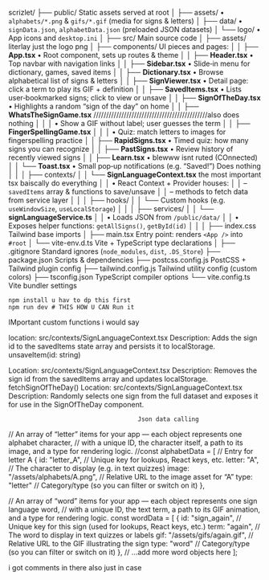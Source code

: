 



scrizlet/
├── public/           Static assets served at root
│   ├── assets/       • `alphabets/*.png` & `gifs/*.gif` (media for signs & letters)
│   ├── data/         • `signData.json`, `alphabetData.json` (preloaded JSON datasets)
│   └── logo/         • App icons and `desktop.ini`
│
├── src/              Main source code
│   ├── assets/       literlay just the logo png 
│   ├── components/   UI pieces and pages:
│   │   ├── **App.tsx**          • Root component, sets up routes & theme
│   │   ├── **Header.tsx**       • Top navbar with navigation links
│   │   ├── **Sidebar.tsx**      • Slide‑in menu for dictionary, games, saved items
│   │   ├── **Dictionary.tsx**   • Browse alphabetical list of signs & letters
│   │   ├── **SignViewer.tsx**   • Detail page: click a term to play its GIF + definition
│   │   ├── **SavedItems.tsx**   • Lists user‑bookmarked signs; click to view or unsave
│   │   ├── **SignOfTheDay.tsx** • Highlights a random “sign of the day” on home
│   │   ├── **WhatsTheSignGame.tsx** /////////////////////////////////////////////also does nothing 
│   │   │   • Show a GIF without label; user guesses the term
│   │   ├── **FingerSpellingGame.tsx**
│   │   │   • Quiz: match letters to images for fingerspelling practice
│   │   ├── **RapidSigns.tsx**    • Timed quiz: how many signs you can recognize
│   │   ├── **PastSigns.tsx**     • Review history of recently viewed signs
│   │   ├── **Learn.tsx**         • blewww isnt ruted (COnnected)
│   │   └── **Toast.tsx**         • Small pop‑up notifications (e.g. “Saved!”) Does nothing 
│   │
│   ├── contexts/
│   │   └── **SignLanguageContext.tsx** the most important tsx baiscally do everything 
│   │       • React Context + Provider houses:
│   │         – `savedItems` array & functions to save/unsave
│   │         – methods to fetch data from service layer
│   │
│   ├── hooks/
│   │   └── Custom hooks (e.g. `useWindowSize`, `useLocalStorage`)
│   │
│   ├── services/
│   │   └── **signLanguageService.ts**
│   │       • Loads JSON from `/public/data/`
│   │       • Exposes helper functions: `getAllSigns()`, `getById(id)`
│   │
│   ├── index.css       Tailwind base imports
│   ├── main.tsx        Entry point: renders `<App />` into `#root`
│   └── vite-env.d.ts   Vite + TypeScript type declarations
│
├── .gitignore         Standard ignores (`node_modules`, `dist`, `.DS_Store`)
├── package.json       Scripts & dependencies
├── postcss.config.js  PostCSS + Tailwind plugin config
├── tailwind.config.js Tailwind utility config (custom colors)
├── tsconfig.json      TypeScript compiler options
└── vite.config.ts     Vite bundler settings






```
npm install u hav to dp this first 
npm run dev # THIS HOW U CAN Run it
```

IMportant custom functions  i would say 

location: src/contexts/SignLanguageContext.tsx
Description: Adds the sign id to the savedItems state array and persists it to localStorage.
unsaveItem(id: string)

Location: src/contexts/SignLanguageContext.tsx
Description: Removes the sign id from the savedItems array and updates localStorage.
fetchSignOfTheDay()
Location: src/contexts/SignLanguageContext.tsx
Description: Randomly selects one sign from the full dataset and exposes it for use in the SignOfTheDay component.



                                        Json data calling 

// An array of “letter” items for your app — each object represents one alphabet character,
// with a unique ID, the character itself, a path to its image, and a type for rendering logic.
//const alphabetData = [
  // Entry for letter A
  {
    id: "letter_A",                     // Unique key for lookups, React keys, etc.
    letter: "A",                        // The character to display (e.g. in text quizzes)
    image: "/assets/alphabets/A.png",   // Relative URL to the image asset for “A”
    type: "letter"                      // Category/type (so you can filter or switch on it)
  },




  // An array of “word” items for your app — each object represents one sign language word,
// with a unique ID, the text term, a path to its GIF animation, and a type for rendering logic.
const wordData = [
  {
    id: "sign_again",              // Unique key for this sign (used for lookups, React keys, etc.)
    term: "again",                 // The word to display in text quizzes or labels
    gif: "/assets/gifs/again.gif", // Relative URL to the GIF illustrating the sign
    type: "word"                   // Category/type (so you can filter or switch on it)
  },
  // …add more word objects here
];


i got comments in there also just in case 